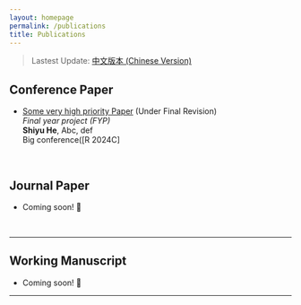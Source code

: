 ```yaml
---
layout: homepage
permalink: /publications
title: Publications
---
```


> Lastest Update: [中文版本 (Chinese Version)](http://shiyuhe.com/assets/file/curriculum_vitae.pdf)

## Conference Paper

- [Some very high priority Paper](http://shiyuhe.com/file/404/) (Under Final Revision)<br>*Final year project (FYP)*<br>**Shiyu He**, Abc, def<br>Big conference([R 2024C]


  <br>

## Journal Paper

- Coming soon! 🚀

  <br>

---

## Working Manuscript
- Coming soon! 🚀
  <br>

---
